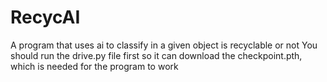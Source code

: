 # RecycAI
A program that uses ai to classify in a given object is recyclable or not
You should run the drive.py file first so it can download the checkpoint.pth, which is needed for the program to work
